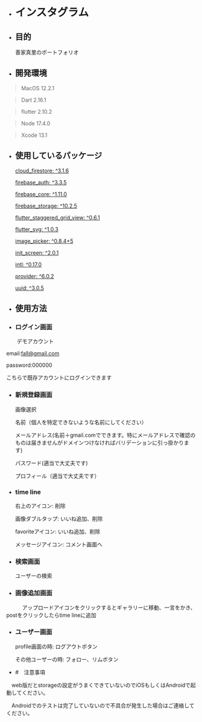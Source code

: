 - # インスタグラム 
- ## 目的
  善家真里のポートフォリオ
- ## 開発環境
> MacOS 12.2.1

> Dart 2.16.1

> flutter 2.10.2

> Node 17.4.0

> Xcode 13.1
- ## 使用しているパッケージ
  [cloud_firestore: ^3.1.6](https://pub.dev/packages/cloud_firestore)
  
  [firebase_auth: ^3.3.5](https://pub.dev/packages/firebase_auth)
  
  [firebase_core: ^1.11.0](https://pub.dev/packages/firebase_core)
  
  [firebase_storage: ^10.2.5](https://pub.dev/packages/firebase_storage)
  
  [flutter_staggered_grid_view: ^0.6.1](https://pub.dev/packages/flutter_staggered_grid_view)
  
  [flutter_svg: ^1.0.3](https://pub.dev/packages/flutter_svg)
  
  [image_picker: ^0.8.4+5](https://pub.dev/packages/image_picker)
  
  [init_screen: ^2.0.1](https://pub.dev/packages/init_screen)
  
  [intl: ^0.17.0](https://pub.dev/packages/intl)
  
  [provider: ^6.0.2](https://pub.dev/packages/provider)
  
  [uuid: ^3.0.5](https://pub.dev/packages/uuid)

- ## 使用方法
- ### ログイン画面
　　デモアカウント

   email:fall@gmail.com
  
   password:000000
 
   こちらで既存アカウントにログインできます
 
- ### 新規登録画面
  画像選択
  
  名前（個人を特定できないような名前にしてください）
  
  メールアドレス(名前＋gmail.comでできます。特にメールアドレスで確認のものは届きませんがドメインつけなければバリデーションに引っ掛かります)
  
  パスワード(適当で大丈夫です)
  
  プロフィール（適当で大丈夫です）
  
- ### time line
  右上のアイコン: 削除
  
  画像ダブルタップ: いいね追加、削除
  
  favoriteアイコン: いいね追加、削除
  
  メッセージアイコン: コメント画面へ
  
- ### 検索画面
  ユーザーの検索
  
- ### 画像追加画面
　　　アップロードアイコンをクリックするとギャラリーに移動、一言をかき、postをクリックしたらtime lineに追加
   
- ### ユーザー画面
  profile画面の時: ログアウトボタン
  
  その他ユーザーの時: フォロー、リムボタン

- #　注意事項

　web版だとstorageの設定がうまくできていないのでiOSもしくはAndroidで起動してください。

　Androidでのテストは完了していないので不具合が発生した場合はご連絡してください。
　
  
  